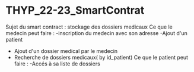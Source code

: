 # THYP_22-23_SmartContrat
Sujet du smart contract : stockage des dossiers medicaux 
Ce que le medecin peut faire : 
-inscription du medecin avec son adresse 
-Ajout d'un patient 
- Ajout d'un dossier medical par le medecin 
- Recherche de dossiers medicaux( by id_patient)
Ce que le patient peut faire : 
-Accés à sa liste de dossiers

